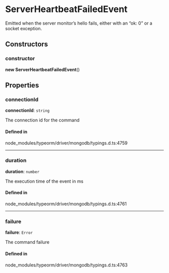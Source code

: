 # ServerHeartbeatFailedEvent

Emitted when the server monitor’s hello fails, either with an “ok: 0” or a socket exception.

## Constructors

### constructor

**new ServerHeartbeatFailedEvent**()

## Properties

### connectionId

 **connectionId**: `string`

The connection id for the command

#### Defined in

node_modules/typeorm/driver/mongodb/typings.d.ts:4759

___

### duration

 **duration**: `number`

The execution time of the event in ms

#### Defined in

node_modules/typeorm/driver/mongodb/typings.d.ts:4761

___

### failure

 **failure**: `Error`

The command failure

#### Defined in

node_modules/typeorm/driver/mongodb/typings.d.ts:4763
